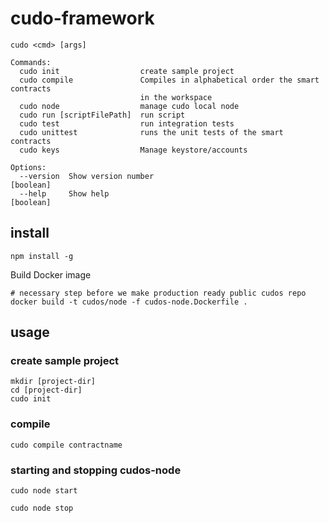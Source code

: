 # cudo-framework

```
cudo <cmd> [args]

Commands:
  cudo init                  create sample project
  cudo compile               Compiles in alphabetical order the smart contracts
                             in the workspace
  cudo node                  manage cudo local node
  cudo run [scriptFilePath]  run script
  cudo test                  run integration tests
  cudo unittest              runs the unit tests of the smart contracts
  cudo keys                  Manage keystore/accounts

Options:
  --version  Show version number                                       [boolean]
  --help     Show help                                                 [boolean]
```

## install
```
npm install -g
```
Build Docker image
```
# necessary step before we make production ready public cudos repo
docker build -t cudos/node -f cudos-node.Dockerfile .
```

## usage
### create sample project

```
mkdir [project-dir]
cd [project-dir]
cudo init
```

### compile
```
cudo compile contractname
```

### starting and stopping cudos-node
```
cudo node start
```
```
cudo node stop
```
